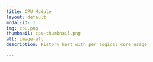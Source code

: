 ```yaml
---
title: CPU Module
layout: default
modal-id: 1
img: cpu.png
thumbnail: cpu-thumbnail.png
alt: image-alt
description: History hart with per logical core usage

---
```

